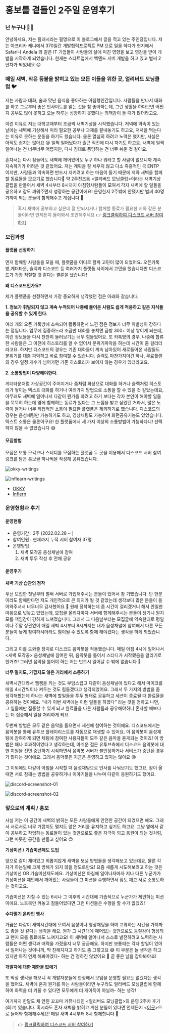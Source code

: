 # 홍보를 곁들인 2주일 운영후기

### 넌 누구냐 🙋‍♀️

안녕하세요, 저는 플래시라는 필명으로 이 블로그에서 글을 적고 있는 주인장입니다. 저는 아프리카 케냐에서 370일간 개발협력프로젝트 PM 으로 일을 하다가 현지에서 Safari나 Andela 와 같은 IT 기업들이 사람들의 삶에 미친 영향을 보고 영감을 받아 개발을 시작하게 되었습니다. 현재는 스타트업에서 백엔드 서버 개발을 하고 있고 벌써 2년차가 되었네요 😊

### 매일 새벽, 작은 등불을 밝히고 있는 모든 이들을 위한 곳, 얼리버드 모닝클럽 🐦

저는 사람과 대화, 술과 맛난 음식을 좋아하는 아침형인간입니다. 사람들을 만나서 대화를 하고 그로부터 좋은 인사이트를 얻는 것을 참 좋아하는데, 그런 생활을 하다보면 어쩐지 공부도 많이 못하고 오늘 하루는 성장하지 못했다는 죄책감이 들 때가 많더라고요.

이런 이유로 저는 대학교때부터 조금씩 새벽기상을 시작했습니다. 저녁에 약속이 있는 날에는 새벽에 기상해서 미리 필요한 공부나 과제를 끝내놓기도 하고요, 저녁을 먹는다는 이유로 못하는 운동을 하기도 했습니다. 물론 열심히 하려고 노력은 했지만, 사실은 아직도 쉽지는 않아요 😢 일찍 일어났다가 출근 직전에 다시 자기도 하고요. 새벽에 일찍 일어나는 건 너무너무 어렵지만, 다시 침대로 퐁당하는 건 너무 쉬운 것 같아요.

혼자서는 다시 잠들어도 새벽에 깨어있어도 누구 하나 뭐라고 할 사람이 없으니까 계속 지속하기가 어려운 것 같았어요. 저는 계획을 잘 세우지 않고 다소 즉흥적인 극 ENTP 이지만, 사람들과 약속하면 반드시 지키려고 하는 마음이 들기 때문에 저와 새벽을 함께할 동료들을 모으기로 했습니다💪 약 2주전즈음 <얼리버드 모닝클럽>이라는 새벽기상 클럽을 만들어서 새벽 4시부터 8시까지 아침형사람들이 모여서 각자 새벽에 할 일들을 공유하고 잠도 깨워주면서 성장하는 공간이에요! 운영한지 2주밖에 안됐지만 벌써 40명 가까이 되는 분들이 함께해주고 계십니다 🙇

> 혹시 새벽에 공부하고 싶은데 잘 안되시거나 함께할 동료가 필요한 저와 같은 분들이라면 언제든지 들어와서 조인해주세요 👉 [링크클릭하여 디스코드 서버 참여하기](https://discord.gg/tp8aVJKAAu)

### 모집과정

#### 플랫폼 선정하기

먼저 함께할 사람들을 모을 때, 플랫폼을 어디로 할까 고민이 많이 되었어요. 오픈카톡방,게더타운, 슬랙과 디스코드 등 여러가지 플랫폼 사이에서 고민을 했습니다만 디스코드가 가장 적절할 것 같다는 결론을 냈습니다!

**왜 디스코드인가요?**

제가 플랫폼을 선정하면서 가장 중요하게 생각했던 점은 아래와 같습니다.

**1. 정보가 휘발되지 않고 계속 누적되어 나중에 들어온 사람도 쉽게 적응하고 같은 지식들을 공유할 수 있게 한다.**

여러 개의 오픈 카톡방에 소속되어 활동하면서 느낀 점은 정보가 너무 휘발성이 강하다는 점입니다. 업무에 집중하느라 조금만 대화를 놓치면 금방 300+ 이상 쌓이게 되는데, 이런 정보들을 다시 찬찬히 둘러보기는 너무 힘들었어요. 또 카톡방의 경우, 나중에 합류한 사람들은 그 이전에 히스토리를 알 수 없어서 분위기파악을 하는데 시간이 좀 걸리더라고요. 하지만 디스코드의 경우는 기존 대화들이 계속 남아있어 새로들어온 사람들도 분위기를 대충 파악하고 바로 참여할 수 있습니다. 슬랙도 마찬가지이긴 하나, 무료플랜의 경우 일정 개수가 넘어가면 기존 히스토리가 보이지 않는 경우가 있더라고요.

**2. 소통방법이 다양해야한다.**

게더타운처럼 가상공간이 주어지거나 줌처럼 화상으로 대화를 하거나 슬랙처럼 히스토리가 쌓이는 텍스트 대화를 하거나 여러가지 방법으로 소통을 할 수 있을 것 같았는데요, 아무래도 새벽에 일어나서 다같이 뭔가를 하려고 하기 보다는 각자 본인이 해야할 일들을 묵묵히 하는데 옆에 함께하는 동료가 있다는 그 느낌을 받고 싶었던 거라서, 많은 노력이 들거나 너무 직접적인 소통이 필요한 플랫폼은 제외하기로 했습니다. 디스코드의 경우는 음성채팅만 가능하기도 하고, 영상채팅도 가능하며 화면공유기능도 있었습니다. 텍스트 소통은 물론이구요! 한 플랫폼에서 세 가지 이상의 소통방법이 가능하다니! 선택하지 않을 수 없었습니다 😅

#### 모집방법

모집은 보통 모각코나 스터디를 모집하는 플랫폼 두 곳을 이용해서 디스코드 서버 참여링크를 담은 홍보글 하나씩을 작성해 공유했습니다.

![okky-writings](../../.gitbook/assets/early-bird-club-2nd-week-1647067518500.png)

![inflearn-writings](../../.gitbook/assets/early-bird-club-2nd-week-1647067549858.png)

* [OKKY](https://okky.kr/article/1168906)
* [Inflern](https://www.inflearn.com/studies/460788)

### 운영현황과 후기

#### 운영현황

* 운영기간 : 2주 (2022.02.28 \~ )
* 참여인원 : 현재까지 누적 서버 참여자 37명
* 운영방법
  1. 새벽 모각공 음성채널에 참여
  2. 새벽 투두 작성 후 전체 공유

#### 운영후기

**새벽 기상 습관의 정착**

우선 모집한 첫날부터 벌써 서버로 가입해주시는 분들이 있어서 참 기뻤습니다. 단 한분이라도 함께한다면 저도 개인적으로 큰 의지가 될 것 같았는데 생각보다 많은 분들이 들어와주셔서 너무너무 감사했어요 🙏 원래 정착하는데 좀 시간이 걸리겠거니 해서 안일한 마음으로 넋놓고 있었는데, 모집글 올리자마자 서버에 함께해주시는 분들이 생기니 뭔지모를 책임감이 강하게 느껴졌습니다. 그래서 그 다음날부터는 모집글에 약속한대로 평일이나 주말 상관없이 매일 새벽 4시부터 8시까지는 내가 음성채널에 참여해서 다른 모든 분들이 늦게 참여하시더라도 힘이될 수 있도록 함께 해야겠다는 생각을 하게 되었습니다.

그리고 이를 도와줄 장치로 디스코드 음악봇을 적용했습니다. 매일 아침 4시에 일어나서 <새벽 모각공> 음성채널에 참여한 뒤, 음악봇을 틀어서 스터디가 시작했음을 알리기로 한거죠! 그러면 음악을 틀어야 하는 저는 반드시 일어날 수 밖에 없습니다 🙂

**너무 멀지도, 가깝지도 않은 거리에서 소통하기**

새벽시간대라서 웹캠을 키는 것도 부담스럽고 다같이 음성채널에 있다고 해서 마이크를 매일 4시간씩이나 켜두는 것도 힘들겠다고 생각되었어요. 그래서 두 가지의 방법을 좀 생각해봤는데 하나는 새벽에 할일들을 투두 형태로 공유하고 세션이 종료될 때 완료율을 공유하는 것이에요. “내가 이번 새벽에는 이런 일들을 하겠다” 라는 것을 정하고 나면, 그 일들에만 집중할 수 있게 되고 완료율을 다른 사람들과 공유해야하니 혼자할 때보다는 더 집중해서 일을 처리하게 되요.

두번째 방법은 모두 같은 음악을 들으면서 세션에 참여하는 것이에요. 디스코드에서는 음악봇을 통해 유투브 플레이리스트를 자동으로 재생할 수 있어요. 이 음악봇이 음성채팅에 참여하게 되면 채팅에 참여한 사용자들이 모두 같은 음악을 듣게되는 것이죠! 이 방법은 꽤나 효과적이었다고 생각하는데, 아쉬운 점은 유투브측에서 디스코드 음악봇에 대한 지원을 전면 중단하기 시작하면서 음악봇 서버가 불안정하거나 서비스가 중단된 경우가 많다는 것이에요. 그래서 음악봇은 지금은 운영하고 있지는 않아요 😢

그 이외에도 다같이 아침을 시작할 때 음성채팅으로 인사를 나눠보기도 했고요, 잠이 올때면 서로 잠깨는 방법을 공유하거나 이야기들을 나누며 다같이 응원하기도 했어요.

![discord-screenshot-01](../../.gitbook/assets/early-bird-club-2nd-week-1647067591036.png)

![discord-screenshot-02](../../.gitbook/assets/early-bird-club-2nd-week-1647067610490.png)

### 앞으로의 계획 / 홍보

사실 저는 이 공간이 새벽의 밝히는 모든 사람들에게 안전한 공간이 되었으면 해요. 그래서 서로서로 너무 가깝지도 멀지도 않은 거리를 유지하고 싶기도 하고요. 그냥 옆에서 같이 공부하고 작업하는 동료들이 있는 것만으로도 좋은 자극이 되고 응원이 되는 것처럼, 그런 따뜻한 공간을 만들고 싶어요 😊

**기상미션 / 기습미션제도 도입**

앞으로 같이 재미있고 외롭지않게 새벽을 보낼 방법들을 생각해보고 있는데요, 물론 각자가 하는일에 크게 방해가 되지 않을 정도로만요! 요즘 새롭게 시도해보려고 하는 것은 기상미션 OR 기습미션제도에요. 기상미션은 아침에 일어나자마자 저나 다른 누군가가 기상미션을 제안해서 깨어있는 사람들이 그 미션을 수행하면서 잠도 깨고 서로 소통도하는 것이고요.

기습미션은 지칠 수 있는 6시나 그 이후의 시간대에 기습적으로 누군가가 제안하는 미션이에요. 노트북만 켜놓고 잠들어있다면 그런 미션들은 수행을 할 수가 없겠죠!

**수다떨기 온라인 행사**

가끔은 다같이 새벽시간대에 모여서 음성이나 영상채팅을 하며 교류하는 시간을 가져봐도 좋을 것 같다는 생각을 해요. 뭔가 그 시간대에 깨어있는 것만으로도 동질감이 형성되고 왠지 모를 동료애도 느껴지고요! 이 새벽에 일어나서 스스로 발전하려고 노력하는 사람들은 어떤 생각과 매력을 가졌을지 너무 궁금해요. 하지만 보통때는 각자 할일이 있어서 일어나는 것이니까, 막 친해지자고 하기도 좀 그렇고요 😅 이 부분은 늘 생각은 하고 있지만 아직 언제 해봐야겠다- 하는 건 정하진 않았어요 🙂 곧 좋은 날을 잡아봐야죠!

**개발자에 대한 제한을 없에기**

또 막상 생각을 해보니 꼭 개발자분들에 한정해서 모임을 운영할 필요는 없겠다는 생각을 했어요. 새벽에 혼자 뭔가를 하는 사람들이라면 누구라도 얼리버드 모닝클럽에 함께하여 화력을 더 키울 수 있다면 모두에게 더 개이득이 아닐까- 하는 생각!

여기까지 한달도 채 안된 꼬꼬마 커뮤니티인 <얼리버드 모닝클럽>의 운영 2주차 후기(회고) 였습니다. 혹시라도 혼자 새벽을 밝히고 계신 분들이 있다면 언제든지 <[이곳](https://discord.gg/tp8aVJKAAu)>으로 들어와 함께해주세요! 매일 새벽 4시부터 8시 함께합니다 🙌

> &#x20;👉  [링크클릭하여 디스코드 서버 참여하기](https://discord.gg/tp8aVJKAAu)

